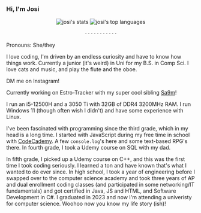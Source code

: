 ### Hi, I'm Josi

<div align=center><img alt="josi's stats" src="https://readme-stats-j051333s-projects.vercel.app/api?username=J051333&show_icons=true&theme=cobalt&rank_icon=github"></img> <img alt="josi's top languages" src="https://readme-stats-j051333s-projects.vercel.app/api/top-langs/?username=J051333&layout=compact&theme=cobalt&langs_count=8&exclude_repo=j051333.github.io,readme-stats"></img></div>

<p align=center>· · · · · · · · · · ·</p>

Pronouns: She/they

I love coding, I'm driven by an endless curiosity and have to know how things work. Currently a junior (it's weird) in Uni for my B.S. in Comp Sci. I love cats and music, and play the flute and the oboe. 

DM me on Instagram!

Currently working on Estro-Tracker with my super cool sibling [Sa9m](https://github.com/intentionalDisaster99)!

I run an i5-12500H and a 3050 Ti with 32GB of DDR4 3200MHz RAM. I run Windows 11 (though often wish I didn't) and have some experience with Linux.

I've been fascinated with programming since the third grade, which in my head is a long time. I started with JavaScript during my free time in school with [CodeCademy](https://codecademy.com). A few `console.log`'s here and some text-based RPG's there. In fourth grade, I took a Udemy course on SQL with my dad. 

In fifth grade, I picked up a Udemy course on C++, and this was the first time I took coding seriously. I learned a ton and have known that's what I wanted to do ever since. In high school, I took a year of engineering before I swapped over to the computer science academy and took three years of AP and dual enrollment coding classes (and participated in some networking/IT fundamentals) and got certified in Java, JS and HTML, and Software Development in C#. I graduated in 2023 and now I'm attending a univeristy for computer science. Woohoo now you know my life story (ish)!
